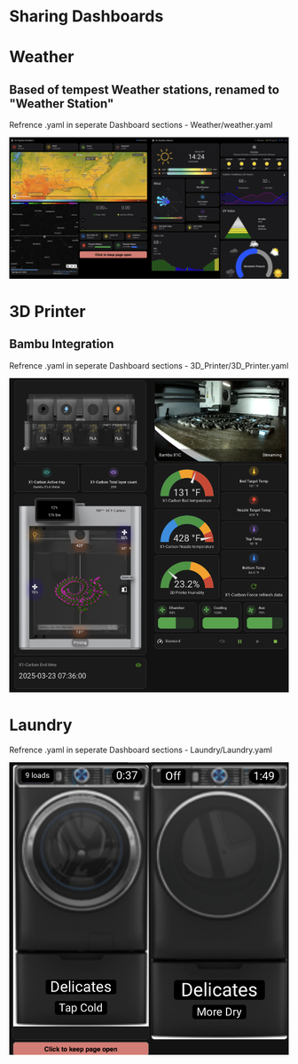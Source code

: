 # Sharing Dashboards
# Weather
## Based of tempest Weather stations, renamed to "Weather Station"
Refrence .yaml in seperate Dashboard sections - Weather/weather.yaml
<div align="center"><img src="Images/WeatherDashboard.png" /></div>


# 3D Printer
## Bambu Integration
Refrence .yaml in seperate Dashboard sections - 3D_Printer/3D_Printer.yaml
<div align="center"><img src="Images/3D_Printer.png" /></div>

# Laundry
Refrence .yaml in seperate Dashboard sections - Laundry/Laundry.yaml
<div align="center"><img src="Images/Laundry.png" /></div>
